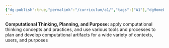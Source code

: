 ```yaml
---
{"dg-publish":true,"permalink":"/curriculum/a1/","tags":["A1"],"dgHomeLink":false}
---
```


**Computational Thinking, Planning, and Purpose:** apply computational thinking concepts and practices, and use various tools and processes to plan and develop computational artifacts for a wide variety of contexts, users, and purposes